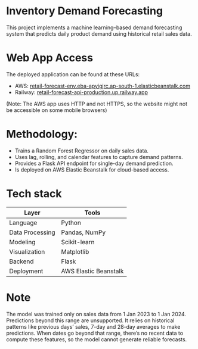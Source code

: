 # Inventory Demand Forecasting
This project implements a machine learning–based demand forecasting system that predicts daily product demand using historical retail sales data.

# Web App Access
The deployed application can be found at these URLs: 
- AWS: [retail-forecast-env.eba-apyigjrc.ap-south-1.elasticbeanstalk.com](http://retail-forecast-env.eba-apyigjrc.ap-south-1.elasticbeanstalk.com/)
- Railway: [retail-forecast-api-production.up.railway.app](https://retail-forecast-api-production.up.railway.app/)

(Note: The AWS app uses HTTP and not HTTPS, so the website might not be accessible on some mobile browsers)

# Methodology:
- Trains a Random Forest Regressor on daily sales data.
- Uses lag, rolling, and calendar features to capture demand patterns.
- Provides a Flask API endpoint for single-day demand prediction.
- Is deployed on AWS Elastic Beanstalk for cloud-based access.


# Tech stack
| Layer           | Tools                 |
| --------------- | --------------------- |
| Language        | Python                |
| Data Processing | Pandas, NumPy         |
| Modeling        | Scikit-learn          |
| Visualization   | Matplotlib            |
| Backend         | Flask                 |
| Deployment      | AWS Elastic Beanstalk |


# Note
The model was trained only on sales data from 1 Jan 2023 to 1 Jan 2024. Predictions beyond this range are unsupported.
It relies on historical patterns like previous days’ sales, 7-day and 28-day averages to make predictions.
When dates go beyond that range, there’s no recent data to compute these features, so the model cannot generate reliable forecasts.
